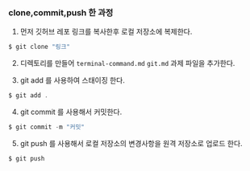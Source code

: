 ### clone,commit,push 한 과정

1. 먼저 깃허브 레포 링크를 복사한후 로컬 저장소에 복제한다.

```ts
$ git clone "링크"
```

2. 디렉토리를 만들어 `terminal-command.md` `git.md` 과제 파일을 추가한다.

3. git add 를 사용하여 스태이징 한다.

```ts
$ git add .
```

4. git commit 를 사용해서 커밋한다.

```ts
$ git commit -m "커밋"
```

5. git push 를 사용해서 로컬 저장소의 변경사항을 원격 저장소로 업로드 한다.

```ts
$ git push
```
